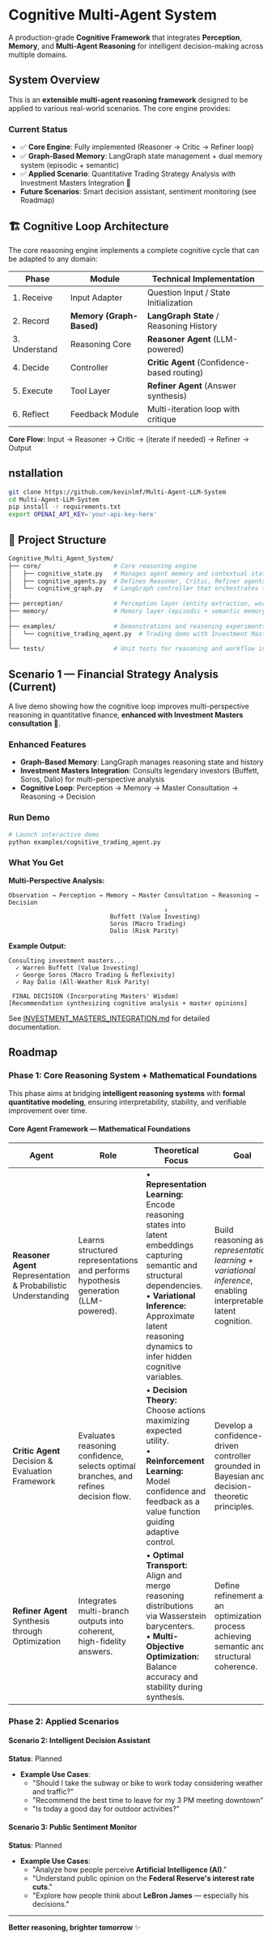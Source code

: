 # Cognitive Multi-Agent System

A production-grade **Cognitive Framework** that integrates **Perception**, **Memory**, and **Multi-Agent Reasoning** for intelligent decision-making across multiple domains.

##  System Overview

This is an **extensible multi-agent reasoning framework** designed to be applied to various real-world scenarios. The core engine provides:

### Current Status
- ✅ **Core Engine**: Fully implemented (Reasoner → Critic → Refiner loop)
- ✅ **Graph-Based Memory**: LangGraph state management + dual memory system (episodic + semantic)
- ✅ **Applied Scenario**: Quantitative Trading Strategy Analysis with Investment Masters Integration 🎩
-  **Future Scenarios**: Smart decision assistant, sentiment monitoring (see Roadmap)

## 🏗️ Cognitive Loop Architecture

The core reasoning engine implements a complete cognitive cycle that can be adapted to any domain:

| Phase | Module | Technical Implementation |
|------|---------|---------|
| 1. Receive | Input Adapter | Question Input / State Initialization |
| 2. Record | **Memory (Graph-Based)** | **LangGraph State** / Reasoning History |
| 3. Understand | Reasoning Core | **Reasoner Agent** (LLM-powered) |
| 4. Decide | Controller | **Critic Agent** (Confidence-based routing) |
| 5. Execute | Tool Layer | **Refiner Agent** (Answer synthesis) |
| 6. Reflect | Feedback Module | Multi-iteration loop with critique |

**Core Flow:** Input → Reasoner → Critic → (iterate if needed) → Refiner → Output

## nstallation

```bash
git clone https://github.com/kevinlmf/Multi-Agent-LLM-System
cd Multi-Agent-LLM-System
pip install -r requirements.txt
export OPENAI_API_KEY='your-api-key-here'
```


## 📂 Project Structure

```bash
Cognitive_Multi_Agent_System/
├── core/                    # Core reasoning engine
│   ├── cognitive_state.py   # Manages agent memory and contextual state (LangGraph)
│   ├── cognitive_agents.py  # Defines Reasoner, Critic, Refiner agents
│   └── cognitive_graph.py   # LangGraph controller that orchestrates the cognitive loop
│
├── perception/              # Perception layer (entity extraction, world model)
├── memory/                  # Memory layer (episodic + semantic memory graphs)
│
├── examples/                # Demonstrations and reasoning experiments
│   └── cognitive_trading_agent.py  # Trading demo with Investment Masters integration
│
└── tests/                   # Unit tests for reasoning and workflow integrity
```

## Scenario 1 — Financial Strategy Analysis (Current)

A live demo showing how the cognitive loop improves multi-perspective reasoning in quantitative finance, **enhanced with Investment Masters consultation** 🎩.

### Enhanced Features
- **Graph-Based Memory**: LangGraph manages reasoning state and history
- **Investment Masters Integration**: Consults legendary investors (Buffett, Soros, Dalio) for multi-perspective analysis
- **Cognitive Loop**: Perception → Memory → Master Consultation → Reasoning → Decision

### Run Demo

```bash
# Launch interactive demo
python examples/cognitive_trading_agent.py
```

### What You Get

**Multi-Perspective Analysis:**
```
Observation → Perception → Memory → Master Consultation → Reasoning → Decision
                                           ↓
                            Buffett (Value Investing)
                            Soros (Macro Trading)
                            Dalio (Risk Parity)
```

**Example Output:**
```
Consulting investment masters...
  ✓ Warren Buffett (Value Investing)
  ✓ George Soros (Macro Trading & Reflexivity)
  ✓ Ray Dalio (All-Weather Risk Parity)

 FINAL DECISION (Incorporating Masters' Wisdom)
[Recommendation synthesizing cognitive analysis + master opinions]
```

See [INVESTMENT_MASTERS_INTEGRATION.md](INVESTMENT_MASTERS_INTEGRATION.md) for detailed documentation.

##  Roadmap

### Phase 1: Core Reasoning System + Mathematical Foundations
This phase aims at bridging **intelligent reasoning systems** with **formal quantitative modeling**, ensuring interpretability, stability, and verifiable improvement over time.

#### Core Agent Framework — Mathematical Foundations

| **Agent** | **Role** | **Theoretical Focus** | **Goal** |
|------------|-----------|-----------------------|-----------|
| **Reasoner Agent**<br>Representation & Probabilistic Understanding | Learns structured representations and performs hypothesis generation (LLM-powered). | • **Representation Learning:** Encode reasoning states into latent embeddings capturing semantic and structural dependencies.<br>• **Variational Inference:** Approximate latent reasoning dynamics to infer hidden cognitive variables. | Build reasoning as *representation learning + variational inference*, enabling interpretable latent cognition. |
| **Critic Agent**<br>Decision & Evaluation Framework | Evaluates reasoning confidence, selects optimal branches, and refines decision flow. | • **Decision Theory:** Choose actions maximizing expected utility.<br>• **Reinforcement Learning:** Model confidence and feedback as a value function guiding adaptive control. | Develop a confidence-driven controller grounded in Bayesian and decision-theoretic principles. |
| **Refiner Agent**<br>Synthesis through Optimization | Integrates multi-branch outputs into coherent, high-fidelity answers. | • **Optimal Transport:** Align and merge reasoning distributions via Wasserstein barycenters.<br>• **Multi-Objective Optimization:** Balance accuracy and stability during synthesis. | Define refinement as an optimization process achieving semantic and structural coherence. |

### Phase 2: Applied Scenarios

#### Scenario 2: Intelligent Decision Assistant
**Status**: Planned
- **Example Use Cases**:
  - "Should I take the subway or bike to work today considering weather and traffic?"
  - "Recommend the best time to leave for my 3 PM meeting downtown"
  - "Is today a good day for outdoor activities?"

#### Scenario 3: Public Sentiment Monitor
**Status**:  Planned
- **Example Use Cases**:
  - "Analyze how people perceive **Artificial Intelligence (AI)**."
  - "Understand public opinion on the **Federal Reserve's interest rate cuts**."
  - "Explore how people think about **LeBron James** — especially his decisions."

---

**Better reasoning, brighter tomorrow** ✨

